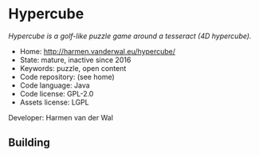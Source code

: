 # Hypercube

_Hypercube is a golf-like puzzle game around a tesseract (4D hypercube)._

- Home: http://harmen.vanderwal.eu/hypercube/
- State: mature, inactive since 2016
- Keywords: puzzle, open content
- Code repository: (see home)
- Code language: Java
- Code license: GPL-2.0
- Assets license: LGPL

Developer: Harmen van der Wal

## Building
